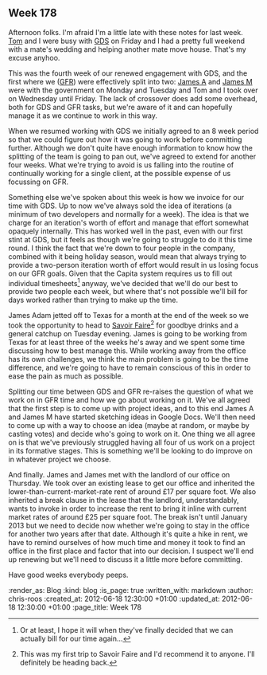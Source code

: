Week 178
--------

Afternoon folks.  I'm afraid I'm a little late with these notes for last week.  [Tom][] and I were busy with [GDS][] on Friday and I had a pretty full weekend with a mate's wedding and helping another mate move house.  That's my excuse anyhoo.

This was the fourth week of our renewed engagement with GDS, and the first where we ([GFR][]) were effectively split into two: [James A][] and [James M][] were with the government on Monday and Tuesday and Tom and I took over on Wednesday until Friday.  The lack of crossover does add some overhead, both for GDS and GFR tasks, but we're aware of it and can hopefully manage it as we continue to work in this way.

When we resumed working with GDS we initially agreed to an 8 week period so that we could figure out how it was going to work before committing further.  Although we don't quite have enough information to know how the splitting of the team is going to pan out, we've agreed to extend for another four weeks.  What we're trying to avoid is us falling into the routine of continually working for a single client, at the possible expense of us focussing on GFR.

Something else we've spoken about this week is how we invoice for our time with GDS.  Up to now we've always sold the idea of iterations (a minimum of two developers and normally for a week).  The idea is that we charge for an iteration's worth of effort and manage that effort somewhat opaquely internally.  This has worked well in the past, even with our first stint at GDS, but it feels as though we're going to struggle to do it this time round.  I think the fact that we're down to four people in the company, combined with it being holiday season, would mean that always trying to provide a two-person iteration worth of effort would result in us losing focus on our GFR goals.  Given that the Capita system requires us to fill out individual timesheets[^capita-timesheets] anyway, we've decided that we'll do our best to provide two people each week, but where that's not possible we'll bill for days worked rather than trying to make up the time.

James Adam jetted off to Texas for a month at the end of the week so we took the opportunity to head to [Savoir Faire][][^savoir-faire-recommendation] for goodbye drinks and a general catchup on Tuesday evening.  James is going to be working from Texas for at least three of the weeks he's away and we spent some time discussing how to best manage this.  While working away from the office has its own challenges, we think the main problem is going to be the time difference, and we're going to have to remain conscious of this in order to ease the pain as much as possible.

Splitting our time between GDS and GFR re-raises the question of what we work on in GFR time and how we go about working on it.  We've all agreed that the first step is to come up with project ideas, and to this end James A and James M have started sketching ideas in Google Docs.  We'll then need to come up with a way to choose an idea (maybe at random, or maybe by casting votes) and decide who's going to work on it.  One thing we all agree on is that we've previously struggled having all four of us work on a project in its formative stages.  This is something we'll be looking to do improve on in whatever project we choose.

And finally.  James and James met with the landlord of our office on Thursday.  We took over an existing lease to get our office and inherited the lower-than-current-market-rate rent of around £17 per square foot.  We also inherited a break clause in the lease that the landlord, understandably, wants to invoke in order to increase the rent to bring it inline with current market rates of around £25 per square foot.  The break isn't until January 2013 but we need to decide now whether we're going to stay in the office for another two years after that date.  Although it's quite a hike in rent, we have to remind ourselves of how much time and money it took to find an office in the first place and factor that into our decision.  I suspect we'll end up renewing but we'll need to discuss it a little more before committing.

Have good weeks everybody peeps.

[Tom]: /tom-ward
[GDS]: http://digital.cabinetoffice.gov.uk/
[GFR]: /
[James A]: /james-adam
[James M]: /james-mead
[Savoir Faire]: http://savoir.co.uk/
[^savoir-faire-recommendation]: This was my first trip to Savoir Faire and I'd recommend it to anyone.  I'll definitely be heading back.
[^capita-timesheets]: Or at least, I hope it will when they've finally decided that we can actually bill for our time again...

:render_as: Blog
:kind: blog
:is_page: true
:written_with: markdown
:author: chris-roos
:created_at: 2012-06-18 12:30:00 +01:00
:updated_at: 2012-06-18 12:30:00 +01:00
:page_title: Week 178
